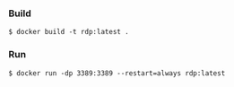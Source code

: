 ### Build
```
$ docker build -t rdp:latest .
```
### Run
```
$ docker run -dp 3389:3389 --restart=always rdp:latest
```

